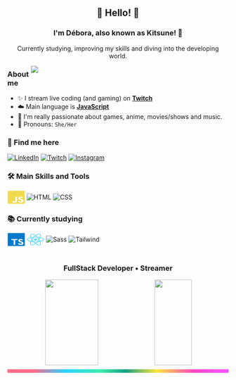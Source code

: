 <div align="center">
  
## 🩷 Hello! 🩷

### I'm Débora, also known as Kitsune! 🦊

Currently studying, improving my skills and diving into the developing world.

<img src="https://c.tenor.com/rJxGy9CYwHoAAAAd/tenor.gif" width="450px" align="right" />

</div>

### About me
- ✨ I stream live coding (and gaming) on [**Twitch**](https://www.twitch.tv/debsmila)
- ☁️ Main language is [**JavaScript**](https://developer.mozilla.org/en-US/docs/Web/JavaScript)
- 🤍 I'm really passionate about games, anime, movies/shows and music.
- 🌸 Pronouns: `She/Her`

### 🔗 Find me here
[![LinkedIn](https://img.shields.io/badge/LinkedIn-FFF?style=for-the-badge&logo=linkedin&logoColor=FF7CA7)](www.linkedin.com/in/dlb-deboralima)
[![Twitch](https://img.shields.io/badge/Twitch-FFF?style=for-the-badge&logo=Twitch&logoColor=FF7CA7)](https://twitch.tv/debsmila)
[![Instagram](https://img.shields.io/badge/Instagram-FFF?style=for-the-badge&logo=Instagram&logoColor=FF7CA7)](https://instagram.com/debsmila)

### 🛠️ Main Skills and Tools
<div style="display: inline_block">
  <img align="center" alt="JavaScript" height="30" width="40" src="https://raw.githubusercontent.com/devicons/devicon/master/icons/javascript/javascript-plain.svg">
  <img align="center" alt="HTML" height="30" width="40" src="https://cdn.jsdelivr.net/gh/devicons/devicon/icons/html5/html5-original.svg">
  <img align="center" alt="CSS" height="30" width="40" src="https://cdn.jsdelivr.net/gh/devicons/devicon/icons/css3/css3-original.svg">
</div>

### 📚 Currently studying
<div style="display: inline_block">
  <img align="center" alt="TypeScript" height="30" width="40" src="https://raw.githubusercontent.com/devicons/devicon/master/icons/typescript/typescript-plain.svg">
  <img align="center" alt="React" height="30" width="40" src="https://raw.githubusercontent.com/devicons/devicon/master/icons/react/react-original.svg">
  <img align="center" alt="Sass" height="30" width="40" src="https://cdn.jsdelivr.net/gh/devicons/devicon@latest/icons/sass/sass-original.svg">
  <img align="center" alt="Tailwind" height="30" width="40" src="https://www.vectorlogo.zone/logos/tailwindcss/tailwindcss-icon.svg">
</div>

<br/>

<h3 align="center">
  FullStack Developer • Streamer
</h3>

<div align='center'>

<div align="center">  
  
  <img width="49%" height="195px" src="https://github-readme-stats.vercel.app/api?username=debsmila&show_icons=true&count_private=true&title_color=FF7CA7&icon_color=FF7CA7&text_color=c9d1d9&bg_color=0d1117&border_color=fff0" /> 
  
  <img width="41%" height="195px" src="https://github-readme-stats.vercel.app/api/top-langs/?username=debsmila&layout=compact&title_color=FF7CA7&text_color=fff&bg_color=0d1117&border_color=fff0" />
  
</div>

</div>

<img src="./assets/lineBar.png" width="100%" height="8px"/>
